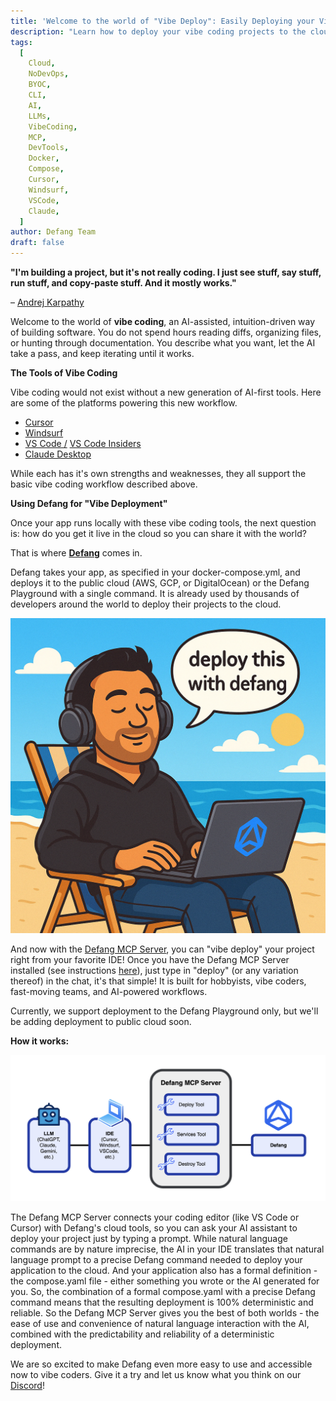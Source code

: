 ```yaml
---
title: 'Welcome to the world of "Vibe Deploy": Easily Deploying your Vibe Coding Projects to the cloud with Defang'
description: "Learn how to deploy your vibe coding projects to the cloud with Defang's new MCP Server"
tags:
  [
    Cloud,
    NoDevOps,
    BYOC,
    CLI,
    AI,
    LLMs,
    VibeCoding,
    MCP,
    DevTools,
    Docker,
    Compose,
    Cursor,
    Windsurf,
    VSCode,
    Claude,
  ]
author: Defang Team
draft: false
---
```


**"I'm building a project, but it's not really coding. I just see stuff, say stuff, run stuff, and copy-paste stuff. And it mostly works."**

– [Andrej Karpathy](https://x.com/karpathy/status/1886192184808149383)

Welcome to the world of **vibe coding**, an AI-assisted, intuition-driven way of building software. You do not spend hours reading diffs, organizing files, or hunting through documentation. You describe what you want, let the AI take a pass, and keep iterating until it works.

**The Tools of Vibe Coding**

Vibe coding would not exist without a new generation of AI-first tools. Here are some of the platforms powering this new workflow.

- [Cursor](https://cursor.com)
- [Windsurf](https://windsurf.com)
- [VS Code /](https://code.visualstudio.com/) [VS Code Insiders](https://code.visualstudio.com/insiders/)
- [Claude Desktop](https://claude.ai/download)

While each has it's own strengths and weaknesses, they all support the basic vibe coding workflow described above.

**Using Defang for "Vibe Deployment"**

Once your app runs locally with these vibe coding tools, the next question is: how do you get it live in the cloud so you can share it with the world?

That is where [**Defang**](https://defang.io/) comes in.

Defang takes your app, as specified in your docker-compose.yml, and deploys it to the public cloud (AWS, GCP, or DigitalOcean) or the Defang Playground with a single command. It is already used by thousands of developers around the world to deploy their projects to the cloud.

![Defang Vibe Deploy](/img/vibe-deploy/defang-vibe-deploy.png)

And now with the [Defang MCP Server](https://docs.defang.io/docs/concepts/mcp), you can "vibe deploy" your project right from your favorite IDE! Once you have the Defang MCP Server installed (see instructions [here](https://docs.defang.io/docs/concepts/mcp)), just type in "deploy" (or any variation thereof) in the chat, it's that simple! It is built for hobbyists, vibe coders, fast-moving teams, and AI-powered workflows.

Currently, we support deployment to the Defang Playground only, but we'll be adding deployment to public cloud soon.

**How it works:**

![Defang MCP Workflow](/img/vibe-deploy/defang-mcp-workflow.png)

The Defang MCP Server connects your coding editor (like VS Code or Cursor) with Defang's cloud tools, so you can ask your AI assistant to deploy your project just by typing a prompt. While natural language commands are by nature imprecise, the AI in your IDE translates that natural language prompt to a precise Defang command needed to deploy your application to the cloud. And your application also has a formal definition - the compose.yaml file - either something you wrote or the AI generated for you. So, the combination of a formal compose.yaml with a precise Defang command means that the resulting deployment is 100% deterministic and reliable. So the Defang MCP Server gives you the best of both worlds - the ease of use and convenience of natural language interaction with the AI, combined with the predictability and reliability of a deterministic deployment.

We are so excited to make Defang even more easy to use and accessible now to vibe coders. Give it a try and let us know what you think on our [Discord](http://s.defang.io/discord)!
